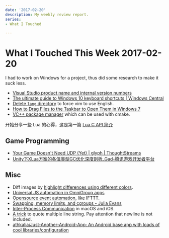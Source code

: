 ```yaml
---
date: '2017-02-20'
description: My weekly review report.
series:
- What I Touched

---
```


# What I Touched This Week 2017-02-20


I had to work on Windows for a project, thus did some research to make it suck less.

- [Visual Studio product name and internal version numbers][1]
- [The ultimate guide to Windows 10 keyboard shortcuts | Windows Central][2]
- [Delete `lang` directory][3] to force vim to use English.
- [How to Drag Files to the Taskbar to Open Them in Windows 7][4]
- [VC++ package manager][5] which can be used with cmake.

开始分享一些 Lua 的心得，这是第一篇 [Lua C API 简介][6]

## Game Programming

- [Your Game Doesn't Need UDP (Yet) | glyph | ThoughtStreams][11]
- [Unity下XLua方案的各值类型GC优化深度剖析\_Gad-腾讯游戏开发者平台][12]

## Misc

- Diff images by [highlight differences using different colors][7].
- [Universal JS automation in OmniGroup apps][8]
- [Opensource event automation][9], like IFTTT.
- [Swapping, memory limits, and cgroups - Julia Evans][13]
- [Inter-Process Communication][14] in macOS and iOS.
- [A trick][15] to quote multiple line string. Pay attention that newline is not included.
- [athkalia/Just-Another-Android-App: An Android base app with loads of cool libraries/configuration][10]

[1]:    http://superuser.com/a/194065/86193
[2]:    http://www.windowscentral.com/best-windows-10-keyboard-shortcuts
[3]:    http://stackoverflow.com/a/2860971/667158
[4]:    https://www.howtogeek.com/howto/3218/how-to-drag-files-to-the-taskbar-to-open-them-in-windows-7/
[5]:    https://github.com/Microsoft/vcpkg/blob/master/docs/EXAMPLES.md
[6]:    https://blog.iany.me/zh/2017/02/lua-c-api-intro/
[7]:    http://stackoverflow.com/a/33673440/667158
[8]:    https://omni-automation.com
[9]:    https://github.com/muesli/beehive
[10]:   https://github.com/athkalia/Just-Another-Android-App
[11]:   https://thoughtstreams.io/glyph/your-game-doesnt-need-udp-yet/
[12]:   http://gad.qq.com/article/detail/7190667
[13]:   https://jvns.ca/blog/2017/02/17/mystery-swap/
[14]:   http://nshipster.com/inter-process-communication/
[15]:   http://stackoverflow.com/a/17996915/667158

